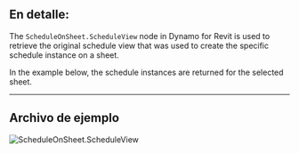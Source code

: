 ## En detalle:
The `ScheduleOnSheet.ScheduleView` node in Dynamo for Revit is used to retrieve the original schedule view that was used to create the specific schedule instance on a sheet.

In the example below, the schedule instances are returned for the selected sheet.

___
## Archivo de ejemplo

![ScheduleOnSheet.ScheduleView](./Revit.Elements.ScheduleOnSheet.ScheduleView_img.jpg)
